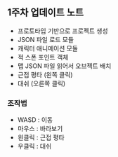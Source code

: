 ## 1주차 업데이트 노트

* 프로토타입 기반으로 프로젝트 생성
* JSON 파일 로드 모듈
* 캐릭터 애니메이션 모듈
* 적 스폰 포인트 객체
* 맵 JSON 파일 읽어서 오브젝트 배치
* 근접 평타 (왼쪽 클릭)
* 대쉬 (오른쪽 클릭)

### 조작법
* WASD : 이동
* 마우스 : 바라보기
* 왼클릭 : 근접 평타
* 우클릭 : 대쉬
